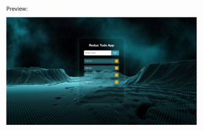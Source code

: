 Preview:

![alt text](https://github.com/zeeshanalimughal/html-css-redux-todo-app/blob/master/screenshot.png?raw=true)
